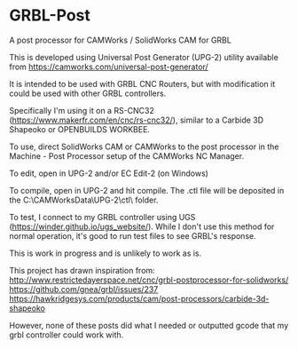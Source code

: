 # GRBL-Post
A post processor for CAMWorks / SolidWorks CAM for GRBL

This is developed using Universal Post Generator (UPG-2) utility available from 
https://camworks.com/universal-post-generator/

It is intended to be used with GRBL CNC Routers, but with modification it could be used with other GRBL controllers.

Specifically I'm using it on a RS-CNC32 (https://www.makerfr.com/en/cnc/rs-cnc32/), similar to a Carbide 3D Shapeoko or OPENBUILDS WORKBEE.

To use, direct SolidWorks CAM or CAMWorks to the post processor in the Machine - Post Processor setup of the CAMWorks NC Manager.

To edit, open in UPG-2 and/or EC Edit-2 (on Windows)

To compile, open in UPG-2 and hit compile. The .ctl file will be deposited in the C:\CAMWorksData\UPG-2\ctl\ folder.

To test, I connect to my GRBL controller using UGS (https://winder.github.io/ugs_website/). While I don't use this method for normal operation, it's good to run test files to see GRBL's response. 

This is work in progress and is unlikely to work as is. 

This project has drawn inspiration from:
http://www.restrictedayerspace.net/cnc/grbl-postprocessor-for-solidworks/
https://github.com/gnea/grbl/issues/237
https://hawkridgesys.com/products/cam/post-processors/carbide-3d-shapeoko

However, none of these posts did what I needed or outputted gcode that my grbl controller could work with.
